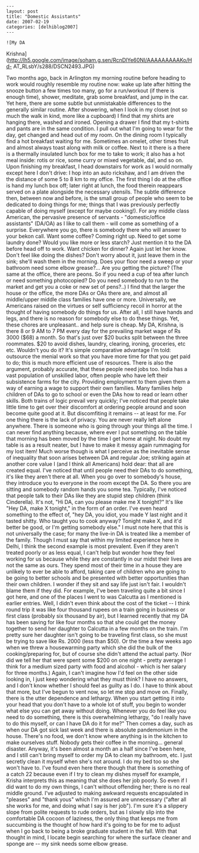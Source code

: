
    ---
    layout: post
    title: "Domestic Assistants"
    date: 2007-02-19
    categories: [delhiblog2007]
    ---

    ![My DA
Krishna](http://lh5.google.com/image/soham.g.sen/RcnDlYe60NI/AAAAAAAAAKo/Hd-
AT_RLsbY/s288/DSCN2493.JPG)

Two months ago, back in Arlington my morning routine before heading to work
would roughly resemble my routine now: wake up late after hitting the snooze
button a few times too many, go for a run/workout (if there is enough time),
shower, meditate, grab some breakfast, and jump in the car. Yet here, there
are some subtle but unmistakable differences to the generally similar routine.
After showering, when I look in my closet (not so much the walk in kind, more
like a cupboard) I find that my shirts are hanging there, washed and ironed.
Opening a drawer I find that my t-shirts and pants are in the same condition.
I pull out what I'm going to wear for the day, get changed and head out of my
room. On the dining room I typically find a hot breakfast waiting for me.
Sometimes an omelet, other times fruit and almost always toast along with milk
or coffee. Next to it there is a there is a thermally insulated lunch box for
me to take to work; it also has a hot meal inside: rotis or rice, some curry
or mixed vegetable, dal, and so on. Upon finishing my breakfast, I head
downstairs for work as I would normally except here I don't drive: I hop into
an auto rickshaw, and I am driven the the distance of some 5 to 8 km to my
office. The first thing I do at the office is hand my lunch box off; later
right at lunch, the food therein reappears served on a plate alongside the
necessary utensils. The subtle difference then, between now and before, is the
small group of people who seem to be dedicated to doing things for me; things
that I was previously perfectly capable of doing myself (except for maybe
cooking!). For any middle class American, the pervasive presence of servants -
"domestic/office assistants" (DA/OA) as I like to call them - will come as
something of a surprise. Everywhere you go, there is somebody there who will
answer to your bekon call. Want some coffee? Coming right up. Need to get some
laundry done? Would you like more or less starch? Just mention it to the DA
before head off to work. Want chicken for dinner? Again just let her know.
Don't feel like doing the dishes? Don't worry about it, just leave them in the
sink; she'll wash them in the morning. Does your floor need a sweep or your
bathroom need some elbow grease?... Are you getting the picture? (The same at
the office, there are peons. So if you need a cup of tea after lunch or need
something photocopied? Do you need somebody to run to the market and get you a
coke or new set of pens?..) I find that the larger the house or the office,
the more DAs or OAs there are, and almost all middle/upper middle class
families have one or more. Universally, we Americans raised on the virtues or
self sufficiency recoil in horror at the thought of having somebody do things
for us. After all, I still have hands and legs, and there is no reason for
somebody else to do these things. Yet, these chores are unpleasant.. and help
sure is cheap. My DA, Krishna, is there 8 or 9 AM to 7 PM every day for the
prevailing market wage of Rs 3000 ($68) a month. So that's just over $20 bucks
split between the three roommates. $20 to avoid dishes, laundry, clearing,
ironing, groceries, etc etc. Wouldn't you do it? It's simple comparative
advantage I'm told: outsource the menial work so that you have more time for
that you get paid to do; this is much more efficient use of resources. There
is also the argument, probably accurate, that these people need jobs too.
India has a vast population of unskilled labor, often people who have left
their subsistence farms for the city. Providing employment to them given them
a way of earning a wage to support their own families. Many families help
children of DAs to go to school or even the DAs how to read or learn other
skills. Both trains of logic prevail very quickly; I've noticed that people
take little time to get over their discomfort at ordering people around and
soon become quite good at it. But discomfiting it remains -- at least for me.
For one thing there is the lack of privacy. You are never really left alone
anywhere. There is someone who is going through your things all the time. I
can never find anything because, where ever I put something on the table that
morning has been moved by the time I get home at night. No doubt my table is
as a result neater, but I have to make it messy again rummaging for my lost
item! Much worse though is what I perceive as the inevitable sense of
inequality that soon arises between DA and regular Joe; striking again at
another core value I (and I think all Americans) hold dear: that all are
created equal. I've noticed that until people need their DAs to do something,
it's like they aren't there at all. When you go over to somebody's house, they
introduce you to everyone in the room except the DA. So there you are sitting
and somebody random hands you some tea. Typically, I've noticed that people
talk to their DAs like they are stupid step children (think Cinderella). It's
not, "Hi DA, can you please make me X tonight?" It's like "Hey DA, make X
tonight," in the form of an order. I've even heard something to the effect of,
"hey DA, you idiot, you made Y last night and it tasted shitty. Who taught you
to cook anyway? Tonight make X, and it'd better be good, or I'm getting
somebody else." I must note here that this is not universally the case; for
many the live-in DA is treated like a member of the family. Though I must say
that within my limited experience here in Delhi, I think the second example is
most prevalent. Even if they aren't treated poorly or as less equal, I can't
help but wonder how they feel working for us because while they are constantly
in our midst their lives are not the same as ours. They spend most of their
time in a house they are unlikely to ever be able to afford, taking care of
children who are going to be going to better schools and be presented with
better opportunities than their own children. I wonder if they sit and say
life just isn't fair. I wouldn't blame them if they did. For example, I've
been traveling quite a bit since I got here, and one of the places I went to
was Calcutta as I mentioned is earlier entries. Well, I didn't even think
about the cost of the ticket -- I think round trip it was like four thousand
rupees on a train going in business or first class (probably six thousand by
air), but I learned recently that my DA has been saving for like four months
so that she could get the money together to send her daughter to Calcutta in a
few months on the train. I'm pretty sure her daughter isn't going to be
traveling first class, so she must be trying to save like Rs. 2000 (less than
$50). Or the time a few weeks ago when we threw a housewarming party which she
did the bulk of the cooking/preparing for, but of course she didn't attend the
actual party. (Nor did we tell her that were spent some $200 on one night -
pretty average I think for a medium sized party with food and alcohol - which
is her salary for three months.) Again, I can't imagine how I'd feel on the
other side looking in, I just keep wondering what they must think? I have no
answers, and I don't know whether I should feel as guilty as I do. I have to
think about that more, but I've begun to vent now, so let me stop and move on.
Finally, there is the utter dependence and lethargy. When you start getting it
into your head that you don't have to a whole lot of stuff, you begin to
wonder what else you can get away without doing. Whenever you do feel like you
need to do something, there is this overwhelming lethargy, "do I really have
to do this myself, or can I have DA do it for me?" Then comes a day, such as
when our DA got sick last week and there is absolute pandemonium in the house.
There's no food, we don't know where anything is in the kitchen to make
ourselves stuff. Nobody gets their coffee in the morning... general disaster.
Anyway, it's been almost a month an a half since I've been here, and I still
can't bring myself to order my DA to clean my bathroom, etc. I just secretly
clean it myself when she's not around. I do my bed too so she won't have to.
I've found even here there though that there is something of a catch 22
because even if I try to clean my dishes myself for example, Krisha interprets
this as meaning that she does her job poorly. So even if I did want to do my
own things, I can't without offending her; there is no real middle ground.
I've adjusted to making awkward requests encapsulated in "pleases" and "thank
yous" which I'm assured are unnecessary ("after all she works for me, and
doing what I say is her job"). I'm sure it's a slippery slope from polite
requests to rude orders, but as I slowly slip into the comfortable DA cocoon
of laziness, the only thing that keeps me from succumbing is the thought of
how hard it's going to be for me to adjust when I go back to being a broke
graduate student in the fall. With that thought in mind, I locate begin
searching for where the surface cleaner and sponge are -- my sink needs some
elbow grease.

